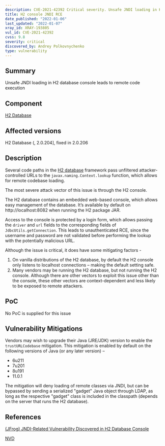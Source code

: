 ```yaml
---
description: CVE-2021-42392 Critical severity. Unsafe JNDI loading in H2 database console leads to remote code execution
title: H2 console JNDI RCE
date_published: "2022-01-06"
last_updated: "2022-01-07"
xray_id: XRAY-193805
vul_id: CVE-2021-42392
cvss: 9.8
severity: critical
discovered_by: Andrey Polkovnychenko
type: vulnerability
---
```

## Summary
Unsafe JNDI loading in H2 database console leads to remote code execution

## Component

[H2 Database](https://www.h2database.com/html/main.html)

## Affected versions

H2 Database (, 2.0.204], fixed in 2.0.206

## Description

Several code paths in the [H2 database](https://www.h2database.com/html/main.html) framework pass unfiltered attacker-controlled URLs to the `javax.naming.Context.lookup` function, which allows for remote codebase loading.

The most severe attack vector of this issue is through the H2 console.

The H2 database contains an embedded web-based console, which allows easy management of the database. It’s available by default on http://localhost:8082 when running the H2 package JAR.

Access to the console is protected by a login form, which allows passing the `driver` and `url` fields to the corresponding fields of `JdbcUtils.getConnection`. This leads to unauthenticated RCE, since the username and password are not validated before performing the lookup with the potentially malicious URL.

Although the issue is critical, it does have some mitigating factors -
1. On vanilla distributions of the H2 database, by default the H2 console only listens to localhost connections – making the default setting safe.
2. Many vendors may be running the H2 database, but not running the H2 console. Although there are other vectors to exploit this issue other than the console, these other vectors are context-dependent and less likely to be exposed to remote attackers.

## PoC

No PoC is supplied for this issue

## Vulnerability Mitigations

Vendors may wish to upgrade their Java (JRE/JDK) version to enable the `trustURLCodebase` mitigation.
This mitigation is enabled by default on the following versions of Java (or any later version) –

* 6u211
* 7u201
* 8u191
* 11.0.1

The mitigation will deny loading of remote classes via JNDI, but can be bypassed by sending a serialized "gadget" Java object through LDAP, as long as the respective "gadget" class is included in the classpath (depends on the server that runs the H2 database).

## References

[(JFrog) JNDI-Related Vulnerability Discovered in H2 Database Console ](https://jfrog.com/blog/the-jndi-strikes-back-unauthenticated-rce-in-h2-database-console/)

[NVD](https://nvd.nist.gov/vuln/detail/CVE-2021-42392)